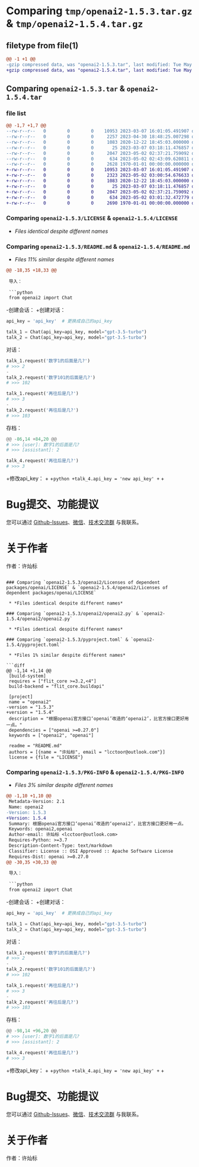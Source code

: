 # Comparing `tmp/openai2-1.5.3.tar.gz` & `tmp/openai2-1.5.4.tar.gz`

## filetype from file(1)

```diff
@@ -1 +1 @@
-gzip compressed data, was "openai2-1.5.3.tar", last modified: Tue May  2 02:44:10 2023, max compression
+gzip compressed data, was "openai2-1.5.4.tar", last modified: Tue May  2 03:05:00 2023, max compression
```

## Comparing `openai2-1.5.3.tar` & `openai2-1.5.4.tar`

### file list

```diff
@@ -1,7 +1,7 @@
--rw-r--r--   0        0        0    10953 2023-03-07 16:01:05.491907 openai2-1.5.3/LICENSE
--rw-r--r--   0        0        0     2257 2023-04-30 18:48:25.007298 openai2-1.5.3/README.md
--rw-r--r--   0        0        0     1083 2020-12-22 18:45:03.000000 openai2-1.5.3/openai2/Licenses of dependent packages/openai/LICENSE
--rw-r--r--   0        0        0       25 2023-03-07 03:18:11.476857 openai2-1.5.3/openai2/__init__.py
--rw-r--r--   0        0        0     2047 2023-05-02 02:37:21.759092 openai2-1.5.3/openai2/openai2.py
--rw-r--r--   0        0        0      634 2023-05-02 02:43:09.620811 openai2-1.5.3/pyproject.toml
--rw-r--r--   0        0        0     2628 1970-01-01 00:00:00.000000 openai2-1.5.3/PKG-INFO
+-rw-r--r--   0        0        0    10953 2023-03-07 16:01:05.491907 openai2-1.5.4/LICENSE
+-rw-r--r--   0        0        0     2323 2023-05-02 03:00:54.676633 openai2-1.5.4/README.md
+-rw-r--r--   0        0        0     1083 2020-12-22 18:45:03.000000 openai2-1.5.4/openai2/Licenses of dependent packages/openai/LICENSE
+-rw-r--r--   0        0        0       25 2023-03-07 03:18:11.476857 openai2-1.5.4/openai2/__init__.py
+-rw-r--r--   0        0        0     2047 2023-05-02 02:37:21.759092 openai2-1.5.4/openai2/openai2.py
+-rw-r--r--   0        0        0      634 2023-05-02 03:01:32.472779 openai2-1.5.4/pyproject.toml
+-rw-r--r--   0        0        0     2690 1970-01-01 00:00:00.000000 openai2-1.5.4/PKG-INFO
```

### Comparing `openai2-1.5.3/LICENSE` & `openai2-1.5.4/LICENSE`

 * *Files identical despite different names*

### Comparing `openai2-1.5.3/README.md` & `openai2-1.5.4/README.md`

 * *Files 11% similar despite different names*

```diff
@@ -18,35 +18,33 @@
 
 导入：
 
 ```python
 from openai2 import Chat
 ```
 
-创建会话：
+创建对话：
 
 ```python
 api_key = 'api_key'  # 更换成自己的api_key
 
 talk_1 = Chat(api_key=api_key, model="gpt-3.5-turbo")
 talk_2 = Chat(api_key=api_key, model="gpt-3.5-turbo")
 ```
 
 对话：
 
 ```python
 talk_1.request('数字1的后面是几?')
 # >>> 2
-
 talk_2.request('数字101的后面是几?')
 # >>> 102
 
 talk_1.request('再往后是几?')
 # >>> 3
-
 talk_2.request('再往后是几?')
 # >>> 103
 ```
 
 存档：
 
 ```python
@@ -86,14 +84,20 @@
 # >>> [user]: 数字1的后面是几?
 # >>> [assistant]: 2
 
 talk_4.request('再往后是几?')
 # >>> 3
 ```
 
+修改api_key：
+
+```python
+talk_4.api_key = 'new api_key'
+```
+
 # Bug提交、功能提议
 
 您可以通过 [Github-Issues](https://github.com/lcctoor/lccpy/issues)、[微信](https://raw.githubusercontent.com/lcctoor/me/main/author/WeChatQR.jpg)、[技术交流群](https://raw.githubusercontent.com/lcctoor/me/main/ExchangeGroup/PythonTecQR.jpg) 与我联系。
 
 # 关于作者
 
 作者：许灿标
```

### Comparing `openai2-1.5.3/openai2/Licenses of dependent packages/openai/LICENSE` & `openai2-1.5.4/openai2/Licenses of dependent packages/openai/LICENSE`

 * *Files identical despite different names*

### Comparing `openai2-1.5.3/openai2/openai2.py` & `openai2-1.5.4/openai2/openai2.py`

 * *Files identical despite different names*

### Comparing `openai2-1.5.3/pyproject.toml` & `openai2-1.5.4/pyproject.toml`

 * *Files 1% similar despite different names*

```diff
@@ -1,14 +1,14 @@
 [build-system]
 requires = ["flit_core >=3.2,<4"]
 build-backend = "flit_core.buildapi"
 
 [project]
 name = "openai2"
-version = "1.5.3"
+version = "1.5.4"
 description = "根据openai官方接口‘openai’改造的‘openai2’，比官方接口更好用一点。"
 dependencies = ["openai >=0.27.0"]
 keywords = ["openai2", "openai"]
 
 readme = "README.md"
 authors = [{name = "许灿标", email = "lcctoor@outlook.com"}]
 license = {file = "LICENSE"}
```

### Comparing `openai2-1.5.3/PKG-INFO` & `openai2-1.5.4/PKG-INFO`

 * *Files 3% similar despite different names*

```diff
@@ -1,10 +1,10 @@
 Metadata-Version: 2.1
 Name: openai2
-Version: 1.5.3
+Version: 1.5.4
 Summary: 根据openai官方接口‘openai’改造的‘openai2’，比官方接口更好用一点。
 Keywords: openai2,openai
 Author-email: 许灿标 <lcctoor@outlook.com>
 Requires-Python: >=3.7
 Description-Content-Type: text/markdown
 Classifier: License :: OSI Approved :: Apache Software License
 Requires-Dist: openai >=0.27.0
@@ -30,35 +30,33 @@
 
 导入：
 
 ```python
 from openai2 import Chat
 ```
 
-创建会话：
+创建对话：
 
 ```python
 api_key = 'api_key'  # 更换成自己的api_key
 
 talk_1 = Chat(api_key=api_key, model="gpt-3.5-turbo")
 talk_2 = Chat(api_key=api_key, model="gpt-3.5-turbo")
 ```
 
 对话：
 
 ```python
 talk_1.request('数字1的后面是几?')
 # >>> 2
-
 talk_2.request('数字101的后面是几?')
 # >>> 102
 
 talk_1.request('再往后是几?')
 # >>> 3
-
 talk_2.request('再往后是几?')
 # >>> 103
 ```
 
 存档：
 
 ```python
@@ -98,14 +96,20 @@
 # >>> [user]: 数字1的后面是几?
 # >>> [assistant]: 2
 
 talk_4.request('再往后是几?')
 # >>> 3
 ```
 
+修改api_key：
+
+```python
+talk_4.api_key = 'new api_key'
+```
+
 # Bug提交、功能提议
 
 您可以通过 [Github-Issues](https://github.com/lcctoor/lccpy/issues)、[微信](https://raw.githubusercontent.com/lcctoor/me/main/author/WeChatQR.jpg)、[技术交流群](https://raw.githubusercontent.com/lcctoor/me/main/ExchangeGroup/PythonTecQR.jpg) 与我联系。
 
 # 关于作者
 
 作者：许灿标
```

